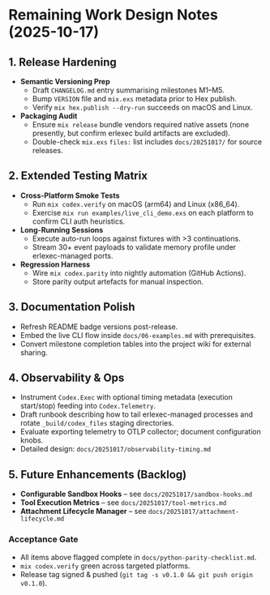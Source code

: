 # Remaining Work Design Notes (2025-10-17)

## 1. Release Hardening

- **Semantic Versioning Prep**
  - Draft `CHANGELOG.md` entry summarising milestones M1–M5.
  - Bump `VERSION` file and `mix.exs` metadata prior to Hex publish.
  - Verify `mix hex.publish --dry-run` succeeds on macOS and Linux.
- **Packaging Audit**
  - Ensure `mix release` bundle vendors required native assets (none presently, but confirm erlexec build artifacts are excluded).
  - Double-check `mix.exs` `files:` list includes `docs/20251017/` for source releases.

## 2. Extended Testing Matrix

- **Cross-Platform Smoke Tests**
  - Run `mix codex.verify` on macOS (arm64) and Linux (x86_64).
  - Exercise `mix run examples/live_cli_demo.exs` on each platform to confirm CLI auth heuristics.
- **Long-Running Sessions**
  - Execute auto-run loops against fixtures with >3 continuations.
  - Stream 30+ event payloads to validate memory profile under erlexec-managed ports.
- **Regression Harness**
  - Wire `mix codex.parity` into nightly automation (GitHub Actions).
  - Store parity output artefacts for manual inspection.

## 3. Documentation Polish

- Refresh README badge versions post-release.
- Embed the live CLI flow inside `docs/06-examples.md` with prerequisites.
- Convert milestone completion tables into the project wiki for external sharing.

## 4. Observability & Ops

- Instrument `Codex.Exec` with optional timing metadata (execution start/stop) feeding into `Codex.Telemetry`.
- Draft runbook describing how to tail erlexec-managed processes and rotate `_build/codex_files` staging directories.
- Evaluate exporting telemetry to OTLP collector; document configuration knobs.
- Detailed design: `docs/20251017/observability-timing.md`

## 5. Future Enhancements (Backlog)

- **Configurable Sandbox Hooks** – see `docs/20251017/sandbox-hooks.md`
- **Tool Execution Metrics** – see `docs/20251017/tool-metrics.md`
- **Attachment Lifecycle Manager** – see `docs/20251017/attachment-lifecycle.md`

### Acceptance Gate

- All items above flagged complete in `docs/python-parity-checklist.md`.
- `mix codex.verify` green across targeted platforms.
- Release tag signed & pushed (`git tag -s v0.1.0 && git push origin v0.1.0`).
